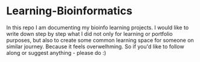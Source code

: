 # Learning-Bioinformatics
In this repo I am documenting my bioinfo learning projects. I would like to write down step by step what I did not only for learning or portfolio purposes, but also to create some common learning space for someone on similar journey. Because it feels overwelhming. So if you'd like to follow along or suggest anything - please do :)

